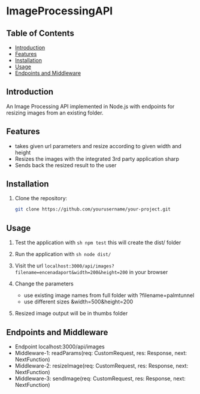 # ImageProcessingAPI


## Table of Contents
- [Introduction](#introduction)
- [Features](#features)
- [Installation](#installation)
- [Usage](#usage)
- [Endpoints and Middleware](#endpoints-and-middleware)


## Introduction

An Image Processing API implemented in Node.js with endpoints for resizing images from an existing folder.

## Features

- takes given url parameters and resize according to given width and height
- Resizes the images with the integrated 3rd party application sharp
- Sends back the resized result to the user

## Installation

1. Clone the repository:
   ```sh
   git clone https://github.com/yourusername/your-project.git

## Usage

1. Test the application with 
    ```sh npm test```
    this will create the dist/ folder
2. Run the application with 
    ```sh node dist/```
3. Visit the url 
```localhost:3000/api/images?filename=encenadaport&width=200&height=200```
in your browser

4. Change the parameters 
    - use existing image names from full folder with ?filename=palmtunnel
    - use different sizes &width=500&height=200

5. Resized image output will be in thumbs folder

## Endpoints and Middleware

- Endpoint localhost:3000/api/images
- Middleware-1: readParams(req: CustomRequest, res: Response, next: NextFunction)
- Middleware-2: resizeImage(req: CustomRequest, res: Response, next: NextFunction) 
- Middleware-3: sendImage(req: CustomRequest, res: Response, next: NextFunction)